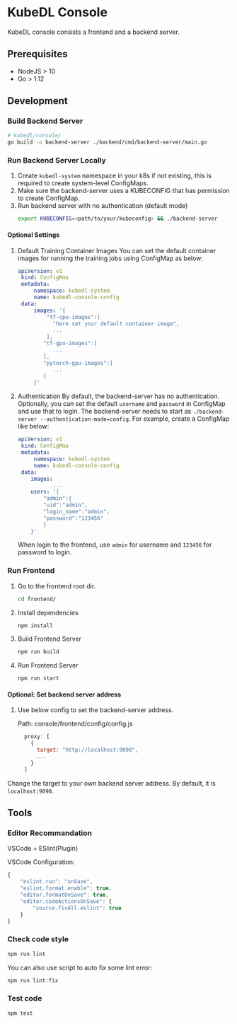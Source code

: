 # KubeDL Console

KubeDL console consists a frontend and a backend server.

## Prerequisites

- NodeJS > 10
- Go > 1.12

## Development

### Build Backend Server
```bash
# kubedl/console/
go build -o backend-server ./backend/cmd/backend-server/main.go
```

### Run Backend Server Locally

1. Create `kubedl-system` namespace in your k8s if not existing, this is required to create system-level ConfigMaps.
2. Make sure the backend-server uses a KUBECONFIG that has permission to create ConfigMap.
2. Run backend server with no authentication (default mode) 
    ```bash
    export KUBECONFIG=<path/to/your/kubeconfig> && ./backend-server
    ```

#### Optional Settings
1. Default Training Container Images
You can set the default container images for running the training jobs using ConfigMap as below: 
    ``` yaml
    apiVersion: v1
     kind: ConfigMap
     metadata:
         namespace: kubedl-system
         name: kubedl-console-config
     data:
         images: '{
             "tf-cpu-images":[
               "here set your default container image",
               ...
             ],
            "tf-gpu-images":[
               ...
            ],
            "pytorch-gpu-images":[
               ...
            ]
         }'
    ```

2. Authentication
    By default, the backend-server has no authentication.
    Optionally, you can set the default `username` and `password` in ConfigMap and use that to login.
    The backend-server needs to start as `./backend-server --authentication-mode=config`. 
    For example, create a ConfigMap like below:
    
    ``` yaml
    apiVersion: v1
     kind: ConfigMap
     metadata:
         namespace: kubedl-system
         name: kubedl-console-config
     data:
        images: 
               ...
        users: '{
            "admin":{
            "uid":"admin",
            "login_name":"admin",
            "password":"123456"
            }
        }'
    ```
    When login to the frontend, use `admin` for username and `123456` for password to login.

### Run Frontend

1. Go to the frontend root dir.
    ```bash
    cd frontend/
    ```
   
2. Install dependencies
    ```bash
    npm install
    ```
3. Build Frontend Server
    ```bash
    npm run build
    ```
4. Run  Frontend Server

    ```bash
    npm run start
    ```
   
#### Optional: Set backend server address

1. Use below config to set the backend-server address.

    Path: console/frontend/config/config.js
    ```javascript
      proxy: [
        {
          target: "http://localhost:9090",
          ...
        }
      ]
    ```
    
Change the target to your own backend server address. By default, it is `localhost:9090`.


## Tools

### Editor Recommandation

VSCode + ESlint(Plugin)

VSCode Configuration:
```javascript
{
    "eslint.run": "onSave",
    "eslint.format.enable": true,
    "editor.formatOnSave": true,
    "editor.codeActionsOnSave": {
        "source.fixAll.eslint": true
    }
}
```

### Check code style

```bash
npm run lint
```

You can also use script to auto fix some lint error:

```bash
npm run lint:fix
```

### Test code

```bash
npm test
```
